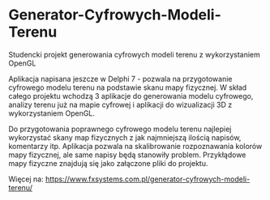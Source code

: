 # Generator-Cyfrowych-Modeli-Terenu
Studencki projekt generowania cyfrowych modeli terenu z wykorzystaniem OpenGL

Aplikacja napisana jeszcze w Delphi 7 - pozwala na przygotowanie cyfrowego modelu terenu na podstawie skanu mapy fizycznej.
W skład całego projektu wchodzą 3 aplikacje do generowania modelu cyfrowego, analizy terenu już na mapie cyfrowej i aplikacji do wizualizacji 3D z wykorzystaniem OpenGL.

Do przygotowania poprawnego cyfrowego modelu terenu najlepiej wykorzystać skany map fizycznych z jak najmniejszą ilością napisów, komentarzy itp. Aplikacja pozwala na skalibrowanie rozpoznawania kolorów mapy fizycznej, ale same napisy będą stanowiły problem. Przykłądowe mapy fizyczne znajdują się jako załączone pliki do projektu.

Więcej na: https://www.fxsystems.com.pl/generator-cyfrowych-modeli-terenu/
